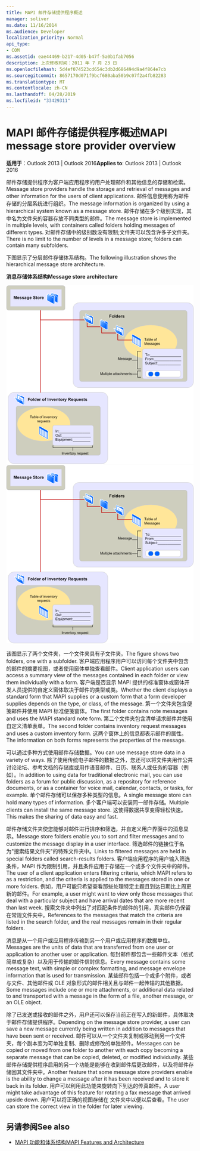 ```yaml
---
title: MAPI 邮件存储提供程序概述
manager: soliver
ms.date: 11/16/2014
ms.audience: Developer
localization_priority: Normal
api_type:
- COM
ms.assetid: eae44469-b217-4d05-b47f-5a0b1fab7056
description: 上次修改时间：2011 年 7 月 23 日
ms.openlocfilehash: 5d4ef074523cd654c3db2d686494d9a4f864e7cb
ms.sourcegitcommit: 8657170d071f9bcf680aba50b9c07f2a4fb82283
ms.translationtype: MT
ms.contentlocale: zh-CN
ms.lasthandoff: 04/28/2019
ms.locfileid: "33429311"
---
```

# <a name="mapi-message-store-provider-overview"></a><span data-ttu-id="edf18-103">MAPI 邮件存储提供程序概述</span><span class="sxs-lookup"><span data-stu-id="edf18-103">MAPI message store provider overview</span></span>
  
<span data-ttu-id="edf18-104">**适用于**：Outlook 2013 | Outlook 2016</span><span class="sxs-lookup"><span data-stu-id="edf18-104">**Applies to**: Outlook 2013 | Outlook 2016</span></span> 
  
<span data-ttu-id="edf18-105">邮件存储提供程序为客户端应用程序的用户处理邮件和其他信息的存储和检索。</span><span class="sxs-lookup"><span data-stu-id="edf18-105">Message store providers handle the storage and retrieval of messages and other information for the users of client applications.</span></span> <span data-ttu-id="edf18-106">邮件信息使用称为邮件存储的分层系统进行组织。</span><span class="sxs-lookup"><span data-stu-id="edf18-106">The message information is organized by using a hierarchical system known as a message store.</span></span> <span data-ttu-id="edf18-107">邮件存储在多个级别实现，其中名为文件夹的容器存放不同类型的邮件。</span><span class="sxs-lookup"><span data-stu-id="edf18-107">The message store is implemented in multiple levels, with containers called folders holding messages of different types.</span></span> <span data-ttu-id="edf18-108">对邮件存储中的级别数没有限制;文件夹可以包含许多子文件夹。</span><span class="sxs-lookup"><span data-stu-id="edf18-108">There is no limit to the number of levels in a message store; folders can contain many subfolders.</span></span> 
  
<span data-ttu-id="edf18-109">下图显示了分层邮件存储体系结构。</span><span class="sxs-lookup"><span data-stu-id="edf18-109">The following illustration shows the hierarchical message store architecture.</span></span>
  
<span data-ttu-id="edf18-110">**消息存储体系结构**</span><span class="sxs-lookup"><span data-stu-id="edf18-110">**Message store architecture**</span></span>
  
<span data-ttu-id="edf18-111">![邮件存储体系结构](media/amapi_03.gif "邮件存储体系结构")</span><span class="sxs-lookup"><span data-stu-id="edf18-111">![Message store architecture](media/amapi_03.gif "Message store architecture")</span></span>
  
<span data-ttu-id="edf18-112">该图显示了两个文件夹，一个文件夹具有子文件夹。</span><span class="sxs-lookup"><span data-stu-id="edf18-112">The figure shows two folders, one with a subfolder.</span></span> <span data-ttu-id="edf18-113">客户端应用程序用户可以访问每个文件夹中包含的邮件的摘要视图，或者使用窗体单独查看邮件。</span><span class="sxs-lookup"><span data-stu-id="edf18-113">Client application users can access a summary view of the messages contained in each folder or view them individually with a form.</span></span> <span data-ttu-id="edf18-114">客户端是否显示 MAPI 提供的标准窗体或窗体开发人员提供的自定义窗体取决于邮件的类型或类。</span><span class="sxs-lookup"><span data-stu-id="edf18-114">Whether the client displays a standard form that MAPI supplies or a custom form that a form developer supplies depends on the type, or class, of the message.</span></span> <span data-ttu-id="edf18-115">第一个文件夹包含便笺邮件并使用 MAPI 标准便笺窗体。</span><span class="sxs-lookup"><span data-stu-id="edf18-115">The first folder contains note messages and uses the MAPI standard note form.</span></span> <span data-ttu-id="edf18-116">第二个文件夹包含清单请求邮件并使用自定义清单表单。</span><span class="sxs-lookup"><span data-stu-id="edf18-116">The second folder contains inventory request messages and uses a custom inventory form.</span></span> <span data-ttu-id="edf18-117">这两个窗体上的信息都表示邮件的属性。</span><span class="sxs-lookup"><span data-stu-id="edf18-117">The information on both forms represents the properties of the message.</span></span>
  
<span data-ttu-id="edf18-118">可以通过多种方式使用邮件存储数据。</span><span class="sxs-lookup"><span data-stu-id="edf18-118">You can use message store data in a variety of ways.</span></span> <span data-ttu-id="edf18-119">除了使用传统电子邮件的数据之外，您还可以将文件夹用作公共讨论论坛、参考文档的存储库或用作语音邮件、日历、联系人或任务的容器（例如）。</span><span class="sxs-lookup"><span data-stu-id="edf18-119">In addition to using data for traditional electronic mail, you can use folders as a forum for public discussion, as a repository for reference documents, or as a container for voice mail, calendar, contacts, or tasks, for example.</span></span> <span data-ttu-id="edf18-120">单个邮件存储可以保存多种类型的信息。</span><span class="sxs-lookup"><span data-stu-id="edf18-120">A single message store can hold many types of information.</span></span> <span data-ttu-id="edf18-121">多个客户端可以安装同一邮件存储。</span><span class="sxs-lookup"><span data-stu-id="edf18-121">Multiple clients can install the same message store.</span></span> <span data-ttu-id="edf18-122">这使得数据共享变得轻松快速。</span><span class="sxs-lookup"><span data-stu-id="edf18-122">This makes the sharing of data easy and fast.</span></span> 
  
<span data-ttu-id="edf18-123">邮件存储文件夹使您能够对邮件进行排序和筛选，并自定义用户界面中的消息显示。</span><span class="sxs-lookup"><span data-stu-id="edf18-123">Message store folders enable you to sort and filter messages and to customize the message display in a user interface.</span></span> <span data-ttu-id="edf18-124">筛选邮件的链接位于名为"搜索结果文件夹"的特殊文件夹中。</span><span class="sxs-lookup"><span data-stu-id="edf18-124">Links to filtered messages are held in special folders called search-results folders.</span></span> <span data-ttu-id="edf18-125">客户端应用程序的用户输入筛选条件，MAPI 作为限制引用，并且条件应用于存储在一个或多个文件夹中的邮件。</span><span class="sxs-lookup"><span data-stu-id="edf18-125">The user of a client application enters filtering criteria, which MAPI refers to as a restriction, and the criteria is applied to the messages stored in one or more folders.</span></span> <span data-ttu-id="edf18-126">例如，用户可能只希望查看那些处理特定主题且到达日期比上周更新的邮件。</span><span class="sxs-lookup"><span data-stu-id="edf18-126">For example, a user might want to view only those messages that deal with a particular subject and have arrival dates that are more recent than last week.</span></span> <span data-ttu-id="edf18-127">搜索文件夹中列出了对匹配条件的邮件的引用，真实邮件仍保留在常规文件夹中。</span><span class="sxs-lookup"><span data-stu-id="edf18-127">References to the messages that match the criteria are listed in the search folder, and the real messages remain in their regular folders.</span></span>
  
<span data-ttu-id="edf18-128">消息是从一个用户或应用程序传输到另一个用户或应用程序的数据单位。</span><span class="sxs-lookup"><span data-stu-id="edf18-128">Messages are the units of data that are transferred from one user or application to another user or application.</span></span> <span data-ttu-id="edf18-129">每封邮件都包含一些邮件文本（格式简单或复杂）以及用于传输的邮件信封信息。</span><span class="sxs-lookup"><span data-stu-id="edf18-129">Every message contains some message text, with simple or complex formatting, and message envelope information that is used for transmission.</span></span> <span data-ttu-id="edf18-130">某些邮件包括一个或多个附件，或者与文件、其他邮件或 OLE 对象形式的邮件相关且与邮件一起传输的其他数据。</span><span class="sxs-lookup"><span data-stu-id="edf18-130">Some messages include one or more attachments, or additional data related to and transported with a message in the form of a file, another message, or an OLE object.</span></span> 
  
<span data-ttu-id="edf18-131">除了已发送或接收的邮件之外，用户还可以保存当前正在写入的新邮件，具体取决于邮件存储提供程序。</span><span class="sxs-lookup"><span data-stu-id="edf18-131">Depending on the message store provider, a user can save a new message currently being written in addition to messages that have been sent or received.</span></span> <span data-ttu-id="edf18-132">邮件可以从一个文件夹复制或移动到另一个文件夹，每个副本变为可单独复制、删除或修改的单独邮件。</span><span class="sxs-lookup"><span data-stu-id="edf18-132">Messages can be copied or moved from one folder to another with each copy becoming a separate message that can be copied, deleted, or modified individually.</span></span> <span data-ttu-id="edf18-133">某些邮件存储提供程序启用的另一个功能是能够在收到邮件后更改邮件，以及将邮件存储回其文件夹中。</span><span class="sxs-lookup"><span data-stu-id="edf18-133">Another feature that some message store providers enable is the ability to change a message after it has been received and to store it back in its folder.</span></span> <span data-ttu-id="edf18-134">用户可以利用此功能来旋转向下到达的传真邮件。</span><span class="sxs-lookup"><span data-stu-id="edf18-134">A user might take advantage of this feature for rotating a fax message that arrived upside down.</span></span> <span data-ttu-id="edf18-135">用户可以将正确的视图存储在 文件夹中以便以后查看。</span><span class="sxs-lookup"><span data-stu-id="edf18-135">The user can store the correct view in the folder for later viewing.</span></span> 
  
## <a name="see-also"></a><span data-ttu-id="edf18-136">另请参阅</span><span class="sxs-lookup"><span data-stu-id="edf18-136">See also</span></span>

- [<span data-ttu-id="edf18-137">MAPI 功能和体系结构</span><span class="sxs-lookup"><span data-stu-id="edf18-137">MAPI Features and Architecture</span></span>](mapi-features-and-architecture.md)

